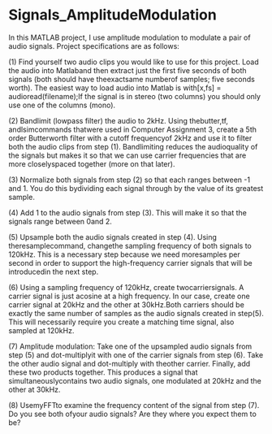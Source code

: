 # Signals_AmplitudeModulation
In this MATLAB project, I use amplitude modulation to modulate a pair of audio signals. Project specifications are as follows:

(1) Find yourself two audio clips you would like to use for this project.  Load the audio into Matlaband then extract just the first five seconds of both signals (both should have theexactsame numberof samples; five seconds worth).  The easiest way to load audio into Matlab is with[x,fs] = audioread(filename);If the signal is in stereo (two columns) you should only use one of the columns (mono).

(2) Bandlimit (lowpass filter) the audio to 2kHz.  Using thebutter,tf, andlsimcommands thatwere used in Computer Assignment 3, create a 5th order Butterworth filter with a cutoff frequencyof  2kHz  and  use  it  to  filter  both  the  audio  clips  from  step  (1).   Bandlimiting  reduces  the  audioquality  of  the  signals  but  makes  it  so  that  we  can  use  carrier  frequencies  that  are  more  closelyspaced together (more on that later).

(3) Normalize both signals from step (2) so that each ranges between -1 and 1.  You do this bydividing each signal through by the value of its greatest sample.

(4) Add 1 to the audio signals from step (3).  This will make it so that the signals range between 0and 2.

(5) Upsample both the audio signals created in step (4).  Using theresamplecommand, changethe sampling frequency of both signals to 120kHz.  This is a necessary step because we need moresamples per second in order to support the high-frequency carrier signals that will be introducedin the next step.

(6) Using a sampling frequency of 120kHz,  create twocarriersignals.  A carrier signal is just acosine at a high frequency.  In our case, create one carrier signal at 20kHz and the other at 30kHz.Both carriers should be exactly the same number of samples as the audio signals created in step(5).  This will necessarily require you create a matching time signal, also sampled at 120kHz.

(7) Amplitude modulation: Take one of the upsampled audio signals from step (5) and dot-multiplyit with one of the carrier signals from step (6). Take the other audio signal and dot-multiply with theother carrier.  Finally, add these two products together.  This produces a signal that simultaneouslycontains two audio signals, one modulated at 20kHz and the other at 30kHz.

(8) UsemyFFTto examine the frequency content of the signal from step (7).  Do you see both ofyour audio signals?  Are they where you expect them to be?
